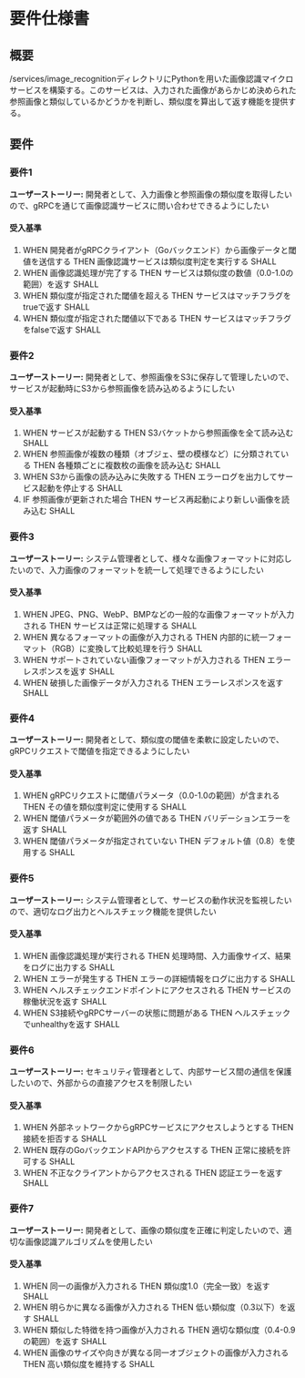# 要件仕様書

## 概要

/services/image_recognitionディレクトリにPythonを用いた画像認識マイクロサービスを構築する。このサービスは、入力された画像があらかじめ決められた参照画像と類似しているかどうかを判断し、類似度を算出して返す機能を提供する。

## 要件

### 要件1

**ユーザーストーリー:** 開発者として、入力画像と参照画像の類似度を取得したいので、gRPCを通じて画像認識サービスに問い合わせできるようにしたい

#### 受入基準

1. WHEN 開発者がgRPCクライアント（Goバックエンド）から画像データと閾値を送信する THEN 画像認識サービスは類似度判定を実行する SHALL
2. WHEN 画像認識処理が完了する THEN サービスは類似度の数値（0.0-1.0の範囲）を返す SHALL
3. WHEN 類似度が指定された閾値を超える THEN サービスはマッチフラグをtrueで返す SHALL
4. WHEN 類似度が指定された閾値以下である THEN サービスはマッチフラグをfalseで返す SHALL

### 要件2

**ユーザーストーリー:** 開発者として、参照画像をS3に保存して管理したいので、サービスが起動時にS3から参照画像を読み込めるようにしたい

#### 受入基準

1. WHEN サービスが起動する THEN S3バケットから参照画像を全て読み込む SHALL
2. WHEN 参照画像が複数の種類（オブジェ、壁の模様など）に分類されている THEN 各種類ごとに複数枚の画像を読み込む SHALL
3. WHEN S3から画像の読み込みに失敗する THEN エラーログを出力してサービス起動を停止する SHALL
4. IF 参照画像が更新された場合 THEN サービス再起動により新しい画像を読み込む SHALL

### 要件3

**ユーザーストーリー:** システム管理者として、様々な画像フォーマットに対応したいので、入力画像のフォーマットを統一して処理できるようにしたい

#### 受入基準

1. WHEN JPEG、PNG、WebP、BMPなどの一般的な画像フォーマットが入力される THEN サービスは正常に処理する SHALL
2. WHEN 異なるフォーマットの画像が入力される THEN 内部的に統一フォーマット（RGB）に変換して比較処理を行う SHALL
3. WHEN サポートされていない画像フォーマットが入力される THEN エラーレスポンスを返す SHALL
4. WHEN 破損した画像データが入力される THEN エラーレスポンスを返す SHALL

### 要件4

**ユーザーストーリー:** 開発者として、類似度の閾値を柔軟に設定したいので、gRPCリクエストで閾値を指定できるようにしたい

#### 受入基準

1. WHEN gRPCリクエストに閾値パラメータ（0.0-1.0の範囲）が含まれる THEN その値を類似度判定に使用する SHALL
2. WHEN 閾値パラメータが範囲外の値である THEN バリデーションエラーを返す SHALL
3. WHEN 閾値パラメータが指定されていない THEN デフォルト値（0.8）を使用する SHALL

### 要件5

**ユーザーストーリー:** システム管理者として、サービスの動作状況を監視したいので、適切なログ出力とヘルスチェック機能を提供したい

#### 受入基準

1. WHEN 画像認識処理が実行される THEN 処理時間、入力画像サイズ、結果をログに出力する SHALL
2. WHEN エラーが発生する THEN エラーの詳細情報をログに出力する SHALL
3. WHEN ヘルスチェックエンドポイントにアクセスされる THEN サービスの稼働状況を返す SHALL
4. WHEN S3接続やgRPCサーバーの状態に問題がある THEN ヘルスチェックでunhealthyを返す SHALL

### 要件6

**ユーザーストーリー:** セキュリティ管理者として、内部サービス間の通信を保護したいので、外部からの直接アクセスを制限したい

#### 受入基準

1. WHEN 外部ネットワークからgRPCサービスにアクセスしようとする THEN 接続を拒否する SHALL
2. WHEN 既存のGoバックエンドAPIからアクセスする THEN 正常に接続を許可する SHALL
3. WHEN 不正なクライアントからアクセスされる THEN 認証エラーを返す SHALL

### 要件7

**ユーザーストーリー:** 開発者として、画像の類似度を正確に判定したいので、適切な画像認識アルゴリズムを使用したい

#### 受入基準

1. WHEN 同一の画像が入力される THEN 類似度1.0（完全一致）を返す SHALL
2. WHEN 明らかに異なる画像が入力される THEN 低い類似度（0.3以下）を返す SHALL
3. WHEN 類似した特徴を持つ画像が入力される THEN 適切な類似度（0.4-0.9の範囲）を返す SHALL
4. WHEN 画像のサイズや向きが異なる同一オブジェクトの画像が入力される THEN 高い類似度を維持する SHALL